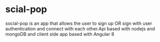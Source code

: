 # scial-pop
social-pop is an app that allows the user to sign up OR sign with user authentication and connect with each other.Api based with nodejs and mongoDB and client side app based with Angular 8
